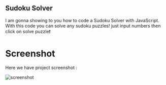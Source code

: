 ## Sudoku Solver
I am gonna showing to you how to code a Sudoku Solver with JavaScript. With this code you can solve any sudoku puzzles! just input numbers then click on solve puzzle❗️

# Screenshot
Here we have project screenshot :

![screenshot](result.png)
